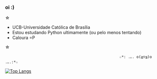 ### oi :)

☆
- UCB-Universidade Católica de Brasília
- Estou estudando Python ultimamente (ou pelo menos tentando)
- Caloura =P
  
☆

                                                        ☆*: .｡. o(≧▽≦)o .｡.:*☆


[![Top Langs](https://github-readme-stats.vercel.app/api/top-langs/?username=lol4vz)](https://github.com/anuraghazra/github-readme-stats)
